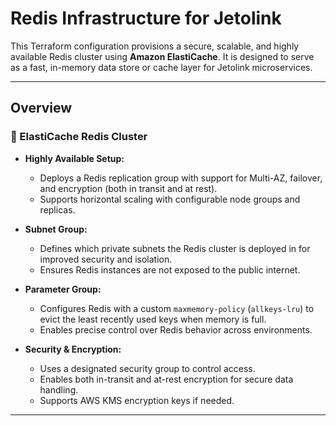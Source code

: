 # Redis Infrastructure for Jetolink

This Terraform configuration provisions a secure, scalable, and highly available Redis cluster using **Amazon ElastiCache**. It is designed to serve as a fast, in-memory data store or cache layer for Jetolink microservices.

---

## Overview

### 🧠 ElastiCache Redis Cluster

- **Highly Available Setup:**
  - Deploys a Redis replication group with support for Multi-AZ, failover, and encryption (both in transit and at rest).
  - Supports horizontal scaling with configurable node groups and replicas.

- **Subnet Group:**
  - Defines which private subnets the Redis cluster is deployed in for improved security and isolation.
  - Ensures Redis instances are not exposed to the public internet.

- **Parameter Group:**
  - Configures Redis with a custom `maxmemory-policy` (`allkeys-lru`) to evict the least recently used keys when memory is full.
  - Enables precise control over Redis behavior across environments.

- **Security & Encryption:**
  - Uses a designated security group to control access.
  - Enables both in-transit and at-rest encryption for secure data handling.
  - Supports AWS KMS encryption keys if needed.

---
